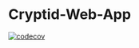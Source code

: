 # Cryptid-Web-App
[![codecov](https://codecov.io/gh/Ruaan1/SD-Project/graph/badge.svg?token=JIYSBNG9LH)](https://codecov.io/gh/Ruaan1/SD-Project)
